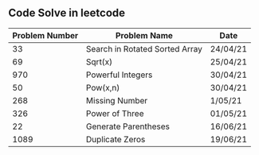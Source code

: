 ## Code Solve in leetcode

| Problem Number | Problem Name | Date |
| ------------- | ------------- |------------- |
| 33  | Search in Rotated Sorted Array  | 24/04/21 |
| 69  | Sqrt(x)  | 25/04/21 |
| 970  | Powerful Integers  | 30/04/21 |
| 50 | Pow(x,n)  | 30/04/21 |
| 268 | Missing Number     | 1/05/21 |
| 326 | Power of Three  | 01/05/21 |
| 22 | Generate Parentheses  | 16/06/21 |
| 1089 | Duplicate Zeros  | 19/06/21 |